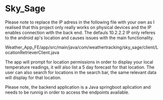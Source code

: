 # Sky_Sage
Please note to replace the IP adress in the following file with your own as I realised that this project only really works on physical devices and the IP enables connection with the back end. The defauls 10.2.2.2 IP only referes to the android ap's location and causes issues with the main functionality.

Weather_App_FE/app/src/main/java/com/weathertracking/sky_sage/client/LocationRetrieverClient.java

The app will prompt for location permissions in order to display your local temperature readings, it will also list a 5 day forecast for that location.
The user can also search for locations in the search bar, the same relevant data will display for that location.

Please note, the backend application is a Java springboot aplication and needs to be runnig in order to access the endpoints available.
